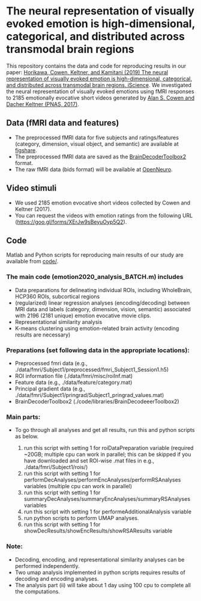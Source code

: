 # The neural representation of visually evoked emotion is high-dimensional, categorical, and distributed across transmodal brain regions

This repository contains the data and code for reproducing results in our paper: [Horikawa, Cowen, Keltner, and Kamitani (2019) The neural representation of visually evoked emotion is high-dimensional, categorical, and distributed across transmodal brain regions. iScience](https://www.cell.com/iscience/fulltext/S2589-0042(20)30245-5?rss=yes).
We investigated the neural representation of visually evoked emotions using fMRI responses to 2185 emotionally evocative short videos generated by [Alan S. Cowen and Dacher Keltner (PNAS, 2017)](https://doi.org/10.1073/pnas.1702247114).


## Data (fMRI data and features)

- The preprocessed fMRI data for five subjects and ratings/features (category, dimension, visual object, and semantic) are available at [figshare](https://doi.org/10.6084/m9.figshare.11988351).
- The preprocessed fMRI data are saved as the [BrainDecoderToolbox2](https://github.com/KamitaniLab/BrainDecoderToolbox2) format.
- The raw fMRI data (bids format) will be available at [OpenNeuro](https://openneuro.org/datasets/ds002425).

## Video stimuli

- We used 2185 emotion evocative short videos collected by Cowen and Keltner (2017).   
- You can request the videos with emotion ratings from the following URL (https://goo.gl/forms/XErJw9sBeyuOyp5Q2).


## Code
Matlab and Python scripts for reproducing main results of our study are available from [code/](code/).

### The main code (emotion2020_analysis_BATCH.m) includes
  - Data preparations for delineating individual ROIs, including WholeBrain, HCP360 ROIs, subcortical regions
  - (regularized) linear regression analyses (encoding/decoding) between MRI data 
     and labels (category, dimension, vision, semantic) associated with 2196 (2181 unique) emotion evocative movie clips.
  - Representational similarity analysis
  - K-means clustering using emotion-related brain activity (encoding results are necessary)

### Preparations (set following data in the appropriate locations):
  - Preprocessed fmri data (e.g., ./data/fmri/Subject1/preprocessed/fmri_Subject1_Session1.h5)
  - ROI information file (./data/fmri/misc/roiInf.mat)
  - Feature data (e.g., ./data/feature/category.mat)
  - Principal gradient data (e.g., ./data/fmri/Subject1/pringrad/Subject1_pringrad_values.mat)
  - BrainDecoderToolbox2 (./code/libraries/BrainDecodeeerToolbox2)

### Main parts:
  - To go through all analyses and get all results, run this and python scripts as below. 
  
    1. run this script with setting 1 for roiDataPreparation variable (required ~20GB; multiple cpu can work in parallel; this can be skipped if you have downloaded and set ROI-wise .mat files in e.g., ./data/fmri/Subject1/rois/)
    2. run this script with setting 1 for performDecAnalyses/performEncAnalyses/performRSAnalyses variables (multiple cpu can work in parallel)
    3. run this script with setting 1 for summaryDecAnalyses/summaryEncAnalyses/summaryRSAnalyses variables
    4. run this script with setting 1 for performeAdditionalAnalysis variable
    5. run python scripts to perform UMAP analyses.
    6. run this script with setting 1 for showDecResults/showEncResults/showRSAResults variable

### Note:
  - Decoding, encoding, and representational similarity analyses can be performed independently.
  - Two umap analysis implemented in python scripts requires results of decoding and encoding analyses.
  - The analysis part (ii) will take about 1 day using 100 cpu to complete all the computations.


